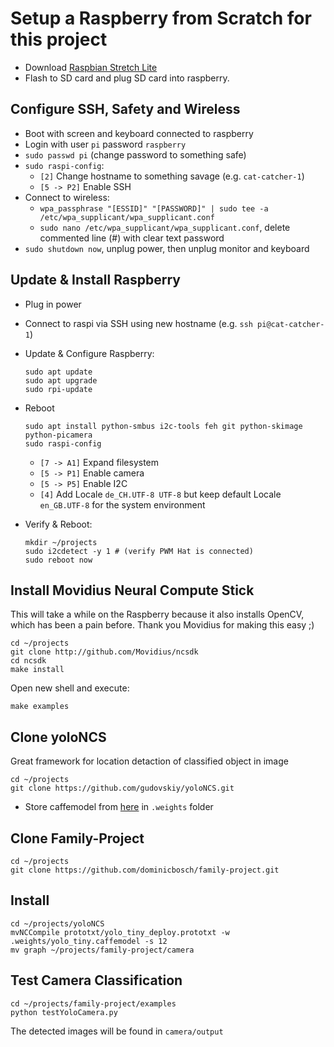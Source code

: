Setup a Raspberry from Scratch for this project
===============================================

- Download [Raspbian Stretch Lite](https://www.raspberrypi.org/downloads/raspbian/)
- Flash to SD card and plug SD card into raspberry.


Configure SSH, Safety and Wireless
----------------------------------

- Boot with screen and keyboard connected to raspberry
- Login with user `pi` password `raspberry`
- `sudo passwd pi` (change password to something safe)
- `sudo raspi-config`:
	- `[2]` Change hostname to something savage (e.g. `cat-catcher-1`)
	- `[5 -> P2]` Enable SSH
- Connect to wireless:
	- `wpa_passphrase "[ESSID]" "[PASSWORD]" | sudo tee -a /etc/wpa_supplicant/wpa_supplicant.conf`
	- `sudo nano /etc/wpa_supplicant/wpa_supplicant.conf`, delete commented line (#) with clear text password
- `sudo shutdown now`, unplug power, then unplug monitor and keyboard


Update & Install Raspberry
-------------------------- 

- Plug in power
- Connect to raspi via SSH using new hostname (e.g. `ssh pi@cat-catcher-1`)
- Update & Configure Raspberry:

      sudo apt update
      sudo apt upgrade
      sudo rpi-update

- Reboot

      sudo apt install python-smbus i2c-tools feh git python-skimage python-picamera
      sudo raspi-config

  - `[7 -> A1]` Expand filesystem
  - `[5 -> P1]` Enable camera
  - `[5 -> P5]` Enable I2C
  - `[4]` Add Locale `de_CH.UTF-8 UTF-8` but keep default Locale `en_GB.UTF-8` for the system environment
	
- Verify & Reboot:

      mkdir ~/projects
      sudo i2cdetect -y 1 # (verify PWM Hat is connected)
      sudo reboot now


Install Movidius Neural Compute Stick
-------------------------------------

This will take a while on the Raspberry because it also installs OpenCV, which has been a pain before. Thank you Movidius for making this easy ;)


	cd ~/projects
	git clone http://github.com/Movidius/ncsdk
	cd ncsdk
	make install

Open new shell and execute:

	make examples


Clone yoloNCS
-------------

Great framework for location detaction of classified object in image

	cd ~/projects
	git clone https://github.com/gudovskiy/yoloNCS.git

- Store caffemodel from [here](https://drive.google.com/file/d/0Bzy9LxvTYIgKNFEzOEdaZ3U0Nms/view?usp=sharing) in `.weights` folder


Clone Family-Project
--------------------

	cd ~/projects
	git clone https://github.com/dominicbosch/family-project.git


Install
-------

	cd ~/projects/yoloNCS
	mvNCCompile prototxt/yolo_tiny_deploy.prototxt -w .weights/yolo_tiny.caffemodel -s 12
	mv graph ~/projects/family-project/camera


Test Camera Classification
--------------------------

	cd ~/projects/family-project/examples
	python testYoloCamera.py

The detected images will be found in `camera/output`
